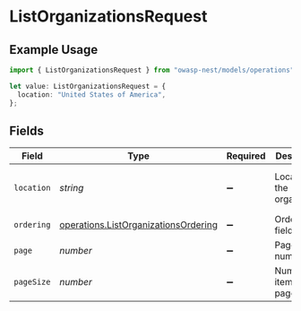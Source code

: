 # ListOrganizationsRequest

## Example Usage

```typescript
import { ListOrganizationsRequest } from "owasp-nest/models/operations";

let value: ListOrganizationsRequest = {
  location: "United States of America",
};
```

## Fields

| Field                                                                                        | Type                                                                                         | Required                                                                                     | Description                                                                                  | Example                                                                                      |
| -------------------------------------------------------------------------------------------- | -------------------------------------------------------------------------------------------- | -------------------------------------------------------------------------------------------- | -------------------------------------------------------------------------------------------- | -------------------------------------------------------------------------------------------- |
| `location`                                                                                   | *string*                                                                                     | :heavy_minus_sign:                                                                           | Location of the organization                                                                 | United States of America                                                                     |
| `ordering`                                                                                   | [operations.ListOrganizationsOrdering](../../models/operations/listorganizationsordering.md) | :heavy_minus_sign:                                                                           | Ordering field                                                                               |                                                                                              |
| `page`                                                                                       | *number*                                                                                     | :heavy_minus_sign:                                                                           | Page number                                                                                  |                                                                                              |
| `pageSize`                                                                                   | *number*                                                                                     | :heavy_minus_sign:                                                                           | Number of items per page                                                                     |                                                                                              |
